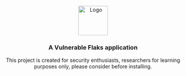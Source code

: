 <!-- PROJECT LOGO -->
<br />
<div align="center">
  <a href="https://github.com/monkeontheroof/">
    <img src="images/logo.png" alt="Logo" width="80" height="80">
  </a>

<h3 align="center">A Vulnerable Flaks application</h3>

  <p align="center">
    This project is created for security enthusiasts, researchers for learning purposes only, please consider before installing.
    <br />
    <!-- <a href="https://github.com/github_username/repo_name"><strong>Explore the docs »</strong></a>
    <br />
    <br />
    <a href="https://github.com/github_username/repo_name">View Demo</a>
    ·
    <a href="https://github.com/github_username/repo_name/issues/new?labels=bug&template=bug-report---.md">Report Bug</a>
    ·
    <a href="https://github.com/github_username/repo_name/issues/new?labels=enhancement&template=feature-request---.md">Request Feature</a> -->
  </p>
</div>
